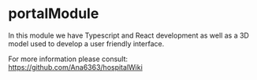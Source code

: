 # portalModule
In this module we have Typescript and React development as well as a 3D model used to develop a user friendly interface.


For more information please consult: https://github.com/Ana6363/hospitalWiki
